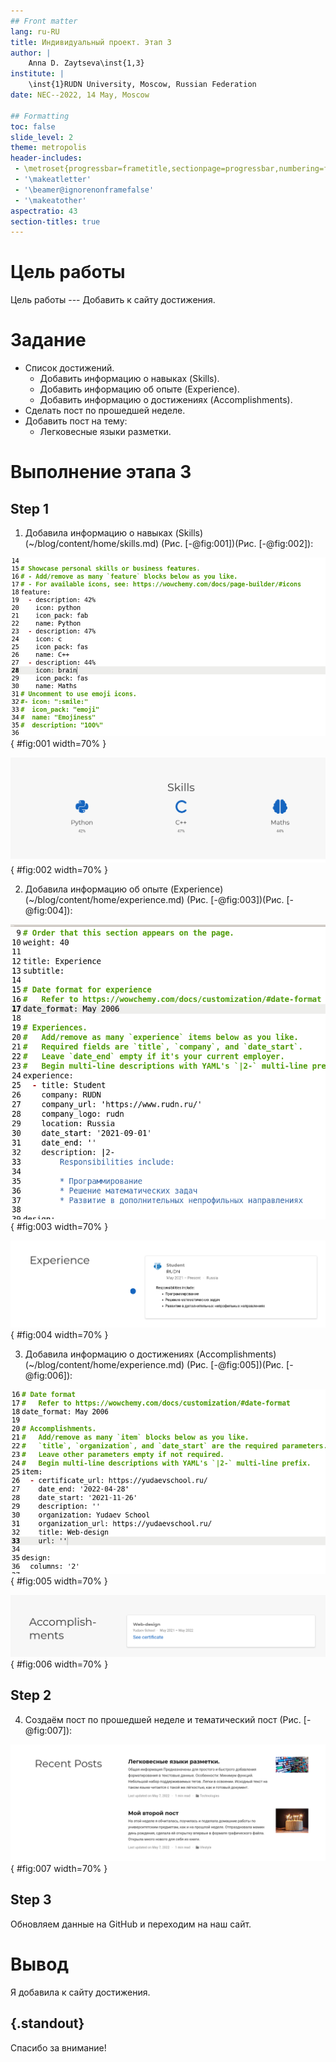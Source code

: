 ```yaml
---
## Front matter
lang: ru-RU
title: Индивидуальный проект. Этап 3
author: |
	Anna D. Zaytseva\inst{1,3}
institute: |
	\inst{1}RUDN University, Moscow, Russian Federation
date: NEC--2022, 14 May, Moscow

## Formatting
toc: false
slide_level: 2
theme: metropolis
header-includes: 
 - \metroset{progressbar=frametitle,sectionpage=progressbar,numbering=fraction}
 - '\makeatletter'
 - '\beamer@ignorenonframefalse'
 - '\makeatother'
aspectratio: 43
section-titles: true
---
```


# Цель работы

Цель работы --- Добавить к сайту достижения.

# Задание

-  Список достижений.
   * Добавить информацию о навыках (Skills).
   * Добавить информацию об опыте (Experience).
   * Добавить информацию о достижениях (Accomplishments).
- Сделать пост по прошедшей неделе.
- Добавить пост на тему:
   * Легковесные языки разметки.

# Выполнение этапа 3

## Step 1

1. Добавила информацию о навыках (Skills) (~/blog/content/home/skills.md) (Рис. [-@fig:001])(Рис. [-@fig:002]):

![Рис. 1](images_part3/1.png){ #fig:001 width=70% }

![Рис. 2](images_part3/2.png){ #fig:002 width=70% }

2. Добавила информацию об опыте (Experience) (~/blog/content/home/experience.md) (Рис. [-@fig:003])(Рис. [-@fig:004]):

![Рис. 3](images_part3/3.png){ #fig:003 width=70% }

![Рис. 4](images_part3/4.png){ #fig:004 width=70% }

3. Добавила информацию о достижениях (Accomplishments) (~/blog/content/home/experience.md) (Рис. [-@fig:005])(Рис. [-@fig:006]):

![Рис. 5](images_part3/5.png){ #fig:005 width=70% }

![Рис. 6](images_part3/6.png){ #fig:006 width=70% }

## Step 2

4. Создаём пост по прошедшей неделе и тематический пост (Рис. [-@fig:007]):

![Рис. 7](images_part3/7.png){ #fig:007 width=70% }

## Step 3

Обновляем данные на GitHub и переходим на наш сайт.

# Вывод

Я добавила к сайту достижения.

## {.standout}

Спасибо за внимание!

